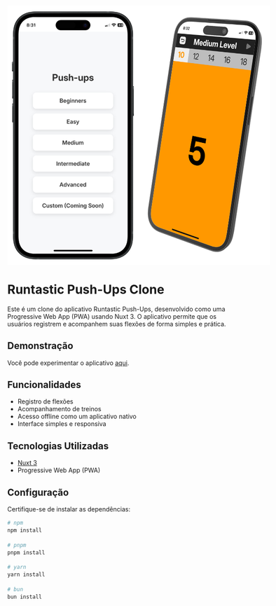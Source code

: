 <div style="display: flex">
<img src="https://github.com/Kyrllan/push-ups/blob/master/assets/css/IMG_4698-portrait.png" alt="Descrição da Imagem" width="300" />
<img src="https://github.com/Kyrllan/push-ups/blob/master/assets/css/IMG_4699-left.png" alt="Descrição da Imagem" width="300" />
</div>


# Runtastic Push-Ups Clone

Este é um clone do aplicativo Runtastic Push-Ups, desenvolvido como uma Progressive Web App (PWA) usando Nuxt 3. O aplicativo permite que os usuários registrem e acompanhem suas flexões de forma simples e prática.

## Demonstração

Você pode experimentar o aplicativo [aqui](https://push-ups-brown.vercel.app/).

## Funcionalidades

- Registro de flexões
- Acompanhamento de treinos
- Acesso offline como um aplicativo nativo
- Interface simples e responsiva

## Tecnologias Utilizadas

- [Nuxt 3](https://nuxtjs.org)
- Progressive Web App (PWA)

## Configuração

Certifique-se de instalar as dependências:

```bash
# npm
npm install

# pnpm
pnpm install

# yarn
yarn install

# bun
bun install

